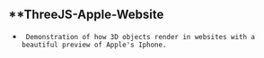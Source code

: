 ## **ThreeJS-Apple-Website
* ` Demonstration of how 3D objects render in websites with a beautiful preview of Apple's Iphone.`
